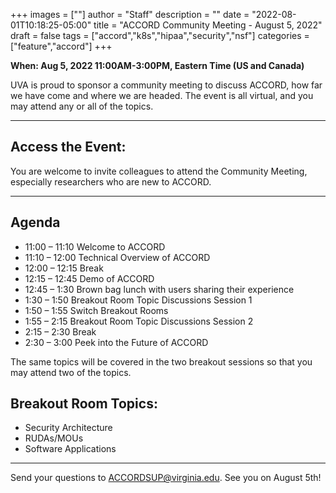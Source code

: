 +++
images = [""]
author = "Staff"
description = ""
date = "2022-08-01T10:18:25-05:00"
title = "ACCORD Community Meeting - August 5, 2022"
draft = false
tags = ["accord","k8s","hipaa","security","nsf"]
categories = ["feature","accord"]
+++

<p class=lead style="font-weight:bold;">When: Aug 5, 2022 11:00AM-3:00PM, Eastern Time (US and Canada)</p>
 
<p class=lead>UVA is proud to sponsor a community meeting to discuss ACCORD, how far we have come and where we are headed. The event is all virtual, and you 
may attend any or all of the topics.</p>

 
- - -

## Access the Event:

<!-- Zoom Link is no longer active -->
<!-- {{% button button-text="Register for the Event" button-url="https://virginia.zoom.us/meeting/register/tJEodO6vrDsoHtzd0HL42ocfR9hHY1WIivb0" 
button-class="warning" %}}&nbsp;{{% button button-text="Zoom Link" button-url="https://virginia.zoom.us/j/95537720248?pwd=TkNzUnhFTVhVcGtjNk9hRlU2RkhOQT09" 
button-class="success" %}} -->
 
You are welcome to invite colleagues to attend the Community Meeting, especially researchers who are new to ACCORD.  

- - -

## Agenda 

- 11:00 – 11:10 Welcome to ACCORD   
- 11:10 – 12:00 Technical Overview of ACCORD  
- 12:00 – 12:15 Break 
- 12:15 – 12:45 Demo of ACCORD 
- 12:45 – 1:30 Brown bag lunch with users sharing their experience 
- 1:30 – 1:50 Breakout Room Topic Discussions Session 1
- 1:50 – 1:55 Switch Breakout Rooms 
- 1:55 – 2:15 Breakout Room Topic Discussions Session 2
- 2:15 – 2:30 Break 
- 2:30 – 3:00 Peek into the Future of ACCORD

The same topics will be covered in the two breakout sessions so that you may attend two of the topics.  

## Breakout Room Topics:

- Security Architecture  
- RUDAs/MOUs  
- Software Applications  

- - -

Send your questions to [ACCORDSUP@virginia.edu](mailto:ACCORDSUP@virginia.edu). See you on August 5th!
